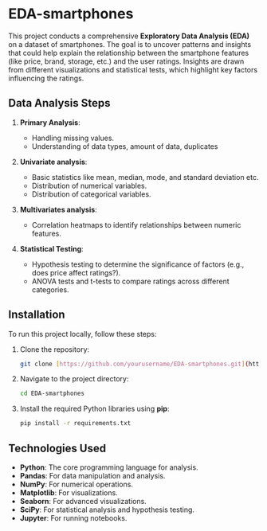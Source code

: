 # EDA-smartphones
This project conducts a comprehensive **Exploratory Data Analysis (EDA)** on a dataset of smartphones. The goal is to uncover patterns and insights that could help explain the relationship between the smartphone features (like price, brand, storage, etc.) and the user ratings. Insights are drawn from different visualizations and statistical tests, which highlight key factors influencing the ratings.

## Data Analysis Steps

1. **Primary Analysis**: 
   - Handling missing values.
   - Understanding of data types, amount of data, duplicates
  
2. **Univariate analysis**:
   - Basic statistics like mean, median, mode, and standard deviation etc.
   - Distribution of numerical variables.
   - Distribution of categorical variables.

3. **Multivariates analysis**:
   - Correlation heatmaps to identify relationships between numeric features.

4. **Statistical Testing**:
   - Hypothesis testing to determine the significance of factors (e.g., does price affect ratings?).
   - ANOVA tests and t-tests to compare ratings across different categories.


## Installation

To run this project locally, follow these steps:

1. Clone the repository:
   ```bash
   git clone [https://github.com/yourusername/EDA-smartphones.git](https://github.com/vikatomchakova/EDA-smartphones.git)
   ```

2. Navigate to the project directory:
   ```bash
   cd EDA-smartphones
   ```

3. Install the required Python libraries using **pip**:
   ```bash
   pip install -r requirements.txt
   ```

## Technologies Used

- **Python**: The core programming language for analysis.
- **Pandas**: For data manipulation and analysis.
- **NumPy**: For numerical operations.
- **Matplotlib**: For visualizations.
- **Seaborn**: For advanced visualizations.
- **SciPy**: For statistical analysis and hypothesis testing.
- **Jupyter**: For running notebooks.


